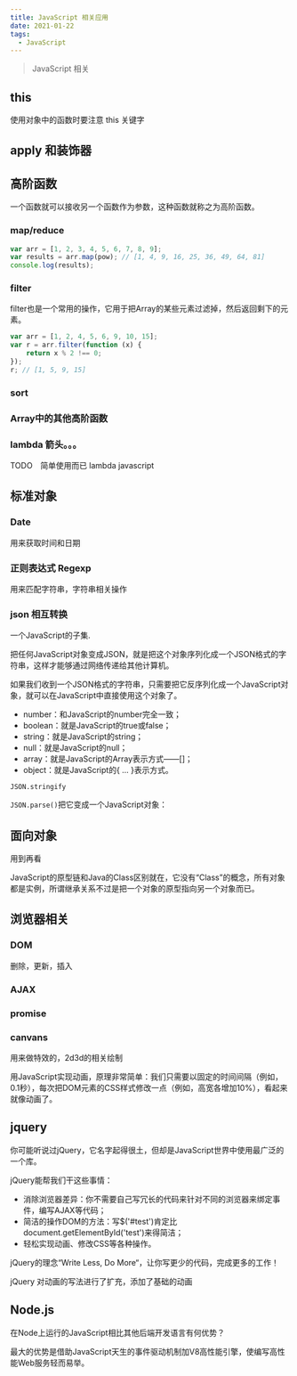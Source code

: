 ```yaml
---
title: JavaScript 相关应用
date: 2021-01-22
tags:
  - JavaScript
---
```


> JavaScript 相关

<!-- more -->
## this

使用对象中的函数时要注意 this 关键字
## apply 和装饰器

## 高阶函数

一个函数就可以接收另一个函数作为参数，这种函数就称之为高阶函数。
### map/reduce

``` js
var arr = [1, 2, 3, 4, 5, 6, 7, 8, 9];
var results = arr.map(pow); // [1, 4, 9, 16, 25, 36, 49, 64, 81]
console.log(results);
```

### filter

filter也是一个常用的操作，它用于把Array的某些元素过滤掉，然后返回剩下的元素。

``` js
var arr = [1, 2, 4, 5, 6, 9, 10, 15];
var r = arr.filter(function (x) {
    return x % 2 !== 0;
});
r; // [1, 5, 9, 15]
```
### sort
### Array中的其他高阶函数

### lambda 箭头。。。

TODO　简单使用而已 lambda javascript

## 标准对象

### Date

用来获取时间和日期

### 正则表达式 Regexp

用来匹配字符串，字符串相关操作

### json 相互转换 

一个JavaScript的子集.

把任何JavaScript对象变成JSON，就是把这个对象序列化成一个JSON格式的字符串，这样才能够通过网络传递给其他计算机。

如果我们收到一个JSON格式的字符串，只需要把它反序列化成一个JavaScript对象，就可以在JavaScript中直接使用这个对象了。

- number：和JavaScript的number完全一致；
- boolean：就是JavaScript的true或false；
- string：就是JavaScript的string；
- null：就是JavaScript的null；
- array：就是JavaScript的Array表示方式——[]；
- object：就是JavaScript的{ ... }表示方式。



`JSON.stringify`

`JSON.parse()`把它变成一个JavaScript对象：
## 面向对象

用到再看

JavaScript的原型链和Java的Class区别就在，它没有“Class”的概念，所有对象都是实例，所谓继承关系不过是把一个对象的原型指向另一个对象而已。

## 浏览器相关

### DOM

删除，更新，插入

### AJAX
### promise
### canvans

用来做特效的，2d3d的相关绘制

用JavaScript实现动画，原理非常简单：我们只需要以固定的时间间隔（例如，0.1秒），每次把DOM元素的CSS样式修改一点（例如，高宽各增加10%），看起来就像动画了。


## jquery

你可能听说过jQuery，它名字起得很土，但却是JavaScript世界中使用最广泛的一个库。

jQuery能帮我们干这些事情：

- 消除浏览器差异：你不需要自己写冗长的代码来针对不同的浏览器来绑定事件，编写AJAX等代码；
- 简洁的操作DOM的方法：写$('#test')肯定比document.getElementById('test')来得简洁；
- 轻松实现动画、修改CSS等各种操作。

jQuery的理念“Write Less, Do More“，让你写更少的代码，完成更多的工作！

jQuery 对动画的写法进行了扩充，添加了基础的动画

## Node.js 

在Node上运行的JavaScript相比其他后端开发语言有何优势？

最大的优势是借助JavaScript天生的事件驱动机制加V8高性能引擎，使编写高性能Web服务轻而易举。